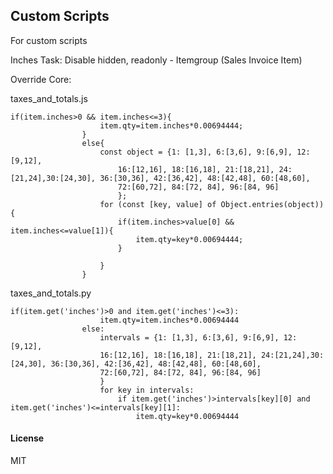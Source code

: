 ## Custom Scripts

For custom scripts

Inches Task:
Disable hidden, readonly - Itemgroup (Sales Invoice Item)

Override Core:

taxes_and_totals.js
```
if(item.inches>0 && item.inches<=3){
					item.qty=item.inches*0.00694444;
				}
				else{
					const object = {1: [1,3], 6:[3,6], 9:[6,9], 12:[9,12],
						16:[12,16], 18:[16,18], 21:[18,21], 24:[21,24],30:[24,30], 36:[30,36], 42:[36,42], 48:[42,48], 60:[48,60],
						72:[60,72], 84:[72, 84], 96:[84, 96]
						};
					for (const [key, value] of Object.entries(object)) {
						if(item.inches>value[0] && item.inches<=value[1]){
							item.qty=key*0.00694444;
						}
		
					}
				}
 ```

taxes_and_totals.py
``` 
if(item.get('inches')>0 and item.get('inches')<=3):
					item.qty=item.inches*0.00694444
				else:
					intervals = {1: [1,3], 6:[3,6], 9:[6,9], 12:[9,12],
					16:[12,16], 18:[16,18], 21:[18,21], 24:[21,24],30:[24,30], 36:[30,36], 42:[36,42], 48:[42,48], 60:[48,60],
					72:[60,72], 84:[72, 84], 96:[84, 96]
					}
					for key in intervals:
						if item.get('inches')>intervals[key][0] and item.get('inches')<=intervals[key][1]:
							item.qty=key*0.00694444
```

#### License

MIT

